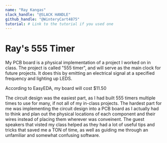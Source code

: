 ```yaml
---
name: "Ray Kangas"
slack_handle: "@SLACK HANDLE"
github_handle: "@WinteryCart4875"
tutorial: # Link to the tutorial if you used one
---
```


# Ray's 555 Timer

My PCB board is a physical implementation of a project I worked on in class. The project is called "555 timer", and will serve as the main clock for future projects. It does this by emitting an electrical signal at a specified frequency and lighting up LEDS.<!-- Describe your board in 2-3 sentences. What are you making? What will it do? -->

According to EasyEDA, my board will cost $11.50<!-- How much is it going to cost? -->

The circuit design was the easiest part, as I had built 555 timers multiple times to use for many, if not all of my in-class projects. The hardest part for me was implementing the circuit design into a PCB board as I actually had to think and plan out the physical locations of each component and their wires instead of placing them wherever was conveinent. The guest speakers that visted my class helped as they had a lot of useful tips and tricks that saved me a TON of time, as well as guiding me through an unfamiliar and somewhat confusing software.<!-- Tell us a little bit about your design process. What were some challenges? What helped? ***Totally optional*** -->
